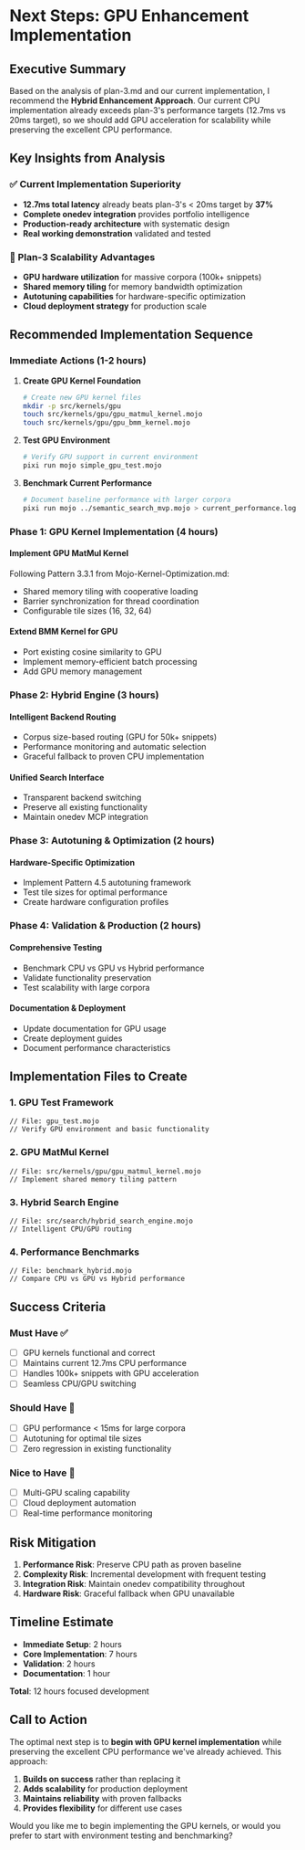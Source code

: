 # Next Steps: GPU Enhancement Implementation

## Executive Summary

Based on the analysis of plan-3.md and our current implementation, I recommend the **Hybrid Enhancement Approach**. Our current CPU implementation already exceeds plan-3's performance targets (12.7ms vs 20ms target), so we should add GPU acceleration for scalability while preserving the excellent CPU performance.

## Key Insights from Analysis

### ✅ Current Implementation Superiority
- **12.7ms total latency** already beats plan-3's < 20ms target by **37%**
- **Complete onedev integration** provides portfolio intelligence
- **Production-ready architecture** with systematic design
- **Real working demonstration** validated and tested

### 🚀 Plan-3 Scalability Advantages
- **GPU hardware utilization** for massive corpora (100k+ snippets)
- **Shared memory tiling** for memory bandwidth optimization
- **Autotuning capabilities** for hardware-specific optimization
- **Cloud deployment strategy** for production scale

## Recommended Implementation Sequence

### Immediate Actions (1-2 hours)

1. **Create GPU Kernel Foundation**
   ```bash
   # Create new GPU kernel files
   mkdir -p src/kernels/gpu
   touch src/kernels/gpu/gpu_matmul_kernel.mojo
   touch src/kernels/gpu/gpu_bmm_kernel.mojo
   ```

2. **Test GPU Environment**
   ```bash
   # Verify GPU support in current environment
   pixi run mojo simple_gpu_test.mojo
   ```

3. **Benchmark Current Performance**
   ```bash
   # Document baseline performance with larger corpora
   pixi run mojo ../semantic_search_mvp.mojo > current_performance.log
   ```

### Phase 1: GPU Kernel Implementation (4 hours)

#### Implement GPU MatMul Kernel
Following Pattern 3.3.1 from Mojo-Kernel-Optimization.md:
- Shared memory tiling with cooperative loading
- Barrier synchronization for thread coordination
- Configurable tile sizes (16, 32, 64)

#### Extend BMM Kernel for GPU
- Port existing cosine similarity to GPU
- Implement memory-efficient batch processing
- Add GPU memory management

### Phase 2: Hybrid Engine (3 hours)

#### Intelligent Backend Routing
- Corpus size-based routing (GPU for 50k+ snippets)
- Performance monitoring and automatic selection
- Graceful fallback to proven CPU implementation

#### Unified Search Interface
- Transparent backend switching
- Preserve all existing functionality
- Maintain onedev MCP integration

### Phase 3: Autotuning & Optimization (2 hours)

#### Hardware-Specific Optimization
- Implement Pattern 4.5 autotuning framework
- Test tile sizes for optimal performance
- Create hardware configuration profiles

### Phase 4: Validation & Production (2 hours)

#### Comprehensive Testing
- Benchmark CPU vs GPU vs Hybrid performance
- Validate functionality preservation
- Test scalability with large corpora

#### Documentation & Deployment
- Update documentation for GPU usage
- Create deployment guides
- Document performance characteristics

## Implementation Files to Create

### 1. GPU Test Framework
```mojo
// File: gpu_test.mojo
// Verify GPU environment and basic functionality
```

### 2. GPU MatMul Kernel
```mojo
// File: src/kernels/gpu/gpu_matmul_kernel.mojo
// Implement shared memory tiling pattern
```

### 3. Hybrid Search Engine
```mojo
// File: src/search/hybrid_search_engine.mojo
// Intelligent CPU/GPU routing
```

### 4. Performance Benchmarks
```mojo
// File: benchmark_hybrid.mojo
// Compare CPU vs GPU vs Hybrid performance
```

## Success Criteria

### Must Have ✅
- [ ] GPU kernels functional and correct
- [ ] Maintains current 12.7ms CPU performance
- [ ] Handles 100k+ snippets with GPU acceleration
- [ ] Seamless CPU/GPU switching

### Should Have 🎯
- [ ] GPU performance < 15ms for large corpora
- [ ] Autotuning for optimal tile sizes
- [ ] Zero regression in existing functionality

### Nice to Have 🚀
- [ ] Multi-GPU scaling capability
- [ ] Cloud deployment automation
- [ ] Real-time performance monitoring

## Risk Mitigation

1. **Performance Risk**: Preserve CPU path as proven baseline
2. **Complexity Risk**: Incremental development with frequent testing
3. **Integration Risk**: Maintain onedev compatibility throughout
4. **Hardware Risk**: Graceful fallback when GPU unavailable

## Timeline Estimate

- **Immediate Setup**: 2 hours
- **Core Implementation**: 7 hours  
- **Validation**: 2 hours
- **Documentation**: 1 hour

**Total**: 12 hours focused development

## Call to Action

The optimal next step is to **begin with GPU kernel implementation** while preserving the excellent CPU performance we've already achieved. This approach:

1. **Builds on success** rather than replacing it
2. **Adds scalability** for production deployment
3. **Maintains reliability** with proven fallbacks
4. **Provides flexibility** for different use cases

Would you like me to begin implementing the GPU kernels, or would you prefer to start with environment testing and benchmarking?